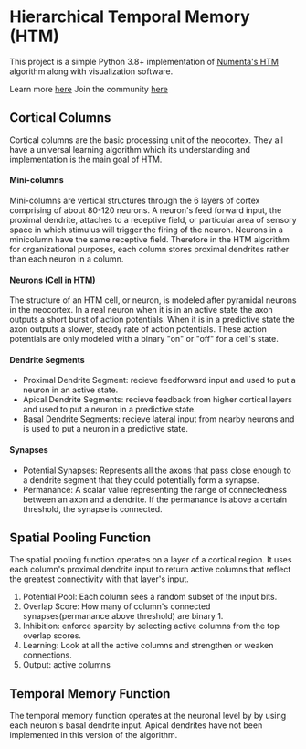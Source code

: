 # Hierarchical Temporal Memory (HTM)

This project is a simple Python 3.8+ implementation of [Numenta's HTM](https://numenta.com/) algorithm along with visualization software.  

Learn more [here](https://www.oktopus.io/post/machine-intelligence-and-htm-algorithms)
Join the community [here](https://discord.gg/NdFm57nB)


## Cortical Columns

Cortical columns are the basic processing unit of the neocortex. They all have a universal learning algorithm which its understanding and implementation is the main goal of HTM. 

#### Mini-columns

Mini-columns are  vertical structures through the 6 layers of cortex comprising of about 80-120 neurons.  A neuron's feed forward input, the proximal dendrite, attaches to a receptive field, or particular area of sensory space in which stimulus will trigger the firing of the neuron.  Neurons in a minicolumn have the same receptive field.  Therefore in the HTM algorithm for organizational purposes, each column stores proximal dendrites rather than each neuron in a column.

#### Neurons (Cell in HTM)

The structure of an HTM cell, or neuron, is modeled after pyramidal neurons in the neocortex.  In a real neuron when it is in an active state the axon outputs a short burst of action potentials.  When it is in a predictive state the axon outputs a slower, steady rate of action potentials.  These action potentials are only modeled with a binary "on" or "off" for a cell's state.

#### Dendrite Segments

+ Proximal Dendrite Segment: recieve feedforward input and used to put a neuron in an active state.
+ Apical Dendrite Segments: recieve feedback from higher cortical layers and used to put a neuron in a predictive state.
+ Basal Dendrite Segments: recieve lateral input from nearby neurons and is used to put a neuron in a predictive state.

#### Synapses

+ Potential Synapses: Represents all the axons that pass close enough to a dendrite segment that they could potentially form a synapse.
+ Permanance: A scalar value representing the range of connectedness between an axon and a dendrite.  If the permanance is above a certain threshold, the synapse is connected.

## Spatial Pooling Function

The spatial pooling function operates on a layer of a cortical region.  It uses each column's proximal dendrite input to return active columns that reflect the greatest connectivity with that layer's input.

1. Potential Pool: Each column sees a random subset of the input bits.
2. Overlap Score: How many of column's connected synapses(permanance above threshold) are binary 1.
3. Inhibition: enforce sparcity by selecting active columns from the top overlap scores.
4. Learning: Look at all the active columns and strengthen or weaken connections.
5. Output: active columns

## Temporal Memory Function

The temporal memory function operates at the neuronal level by by using each neuron's basal dendrite input.  Apical dendrites have not been implemented in this version of the algorithm.

